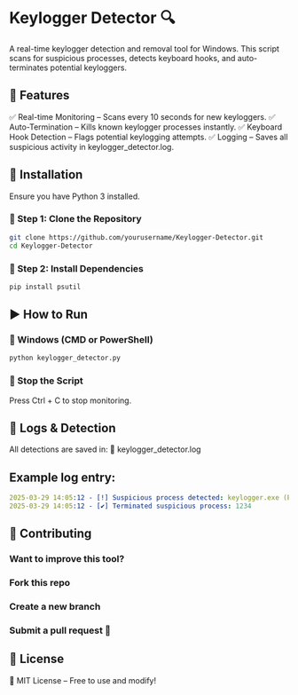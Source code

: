 # Keylogger Detector 🔍
A real-time keylogger detection and removal tool for Windows. This script scans for suspicious processes, detects keyboard hooks, and auto-terminates potential keyloggers.

## 🚀 Features
✅ Real-time Monitoring – Scans every 10 seconds for new keyloggers.
✅ Auto-Termination – Kills known keylogger processes instantly.
✅ Keyboard Hook Detection – Flags potential keylogging attempts.
✅ Logging – Saves all suspicious activity in keylogger_detector.log.

## 📌 Installation
Ensure you have Python 3 installed.

### 🔹 Step 1: Clone the Repository
```bash
git clone https://github.com/yourusername/Keylogger-Detector.git
cd Keylogger-Detector
```
### 🔹 Step 2: Install Dependencies
```bash
pip install psutil
```
## ▶️ How to Run

### 🔹 Windows (CMD or PowerShell)
```bash
python keylogger_detector.py
```
### 🔹 Stop the Script
Press Ctrl + C to stop monitoring.

## 📜 Logs & Detection
All detections are saved in:
📄 keylogger_detector.log

## Example log entry:

```yaml
2025-03-29 14:05:12 - [!] Suspicious process detected: keylogger.exe (PID: 1234)
2025-03-29 14:05:12 - [✔] Terminated suspicious process: 1234
```
## 🔧 Contributing

### Want to improve this tool?

### Fork this repo

### Create a new branch

### Submit a pull request 🚀

## 📜 License
🔖 MIT License – Free to use and modify!

